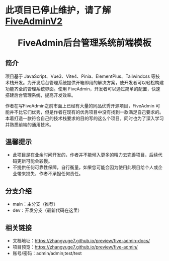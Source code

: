 <p align="center">
    <h1>
    此项目已停止维护，请了解
    <a href="https://zhangyuge7.github.io/preview/five-admin-v2-docs/">
        FiveAdminV2
    </a>
    </h1>
</p>

<h1 align="center" style="margin: 30px 0 30px; font-weight: bold;">FiveAdmin后台管理系统前端模板</h1>

## 简介
项目基于 JavaScript、Vue3、Vite4、Pinia、ElementPlus、Tailwindcss 等技术栈开发。为开发后台管理系统提供开箱即用的解决方案，使开发者可以轻松构建功能齐全的管理系统界面。使用 FiveAdmin，开发者可以通过简单的配置，快速搭建后台管理系统，提高开发效率。

作者在写FiveAdmin之前市面上已经有大量的同品优秀开源项目，FiveAdmin 可能并不比它们优秀，但是作者在现有的优秀项目中没有找到一款满足自己要求的。本着打造一款符合自己的技术栈要求的目的写的这么个项目，同时也为了深入学习并熟悉前端的通用技术。

## 温馨提示
+  此项目是在业余时间开发的，作者并不能倾入更多的精力去完善项目，后续代码更新可能会较慢。
+  不提供任何可靠性保障，自行衡量，如果您可能会因为使用此项目给个人或企业带来损失，作者不承担任何责任。


## 分支介绍
+   main：主分支（推荐）
+   dev：开发分支（最新代码在这里）

## 相关链接
+ 文档地址：https://zhangyuge7.github.io/preview/five-admin-docs/
+ 项目预览：https://zhangyuge7.github.io/preview/five-admin/
+ 账号/密码：admin/admin;test/test
